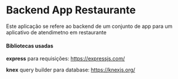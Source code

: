 # Backend App Restaurante

Este aplicação se refere ao backend de um conjunto de app para um aplicativo de atendimetno em restaurante

#### Bibliotecas usadas
**express** para requisições:
https://expressjs.com/

**knex** query builder para database:
https://knexjs.org/






